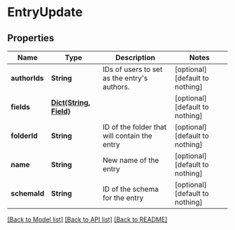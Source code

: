 # EntryUpdate


## Properties
Name | Type | Description | Notes
------------ | ------------- | ------------- | -------------
**authorIds** | **String** | IDs of users to set as the entry&#39;s authors. | [optional] [default to nothing]
**fields** | [**Dict{String, Field}**](Field.md) |  | [optional] [default to nothing]
**folderId** | **String** | ID of the folder that will contain the entry | [optional] [default to nothing]
**name** | **String** | New name of the entry | [optional] [default to nothing]
**schemaId** | **String** | ID of the schema for the entry | [optional] [default to nothing]


[[Back to Model list]](../README.md#models) [[Back to API list]](../README.md#api-endpoints) [[Back to README]](../README.md)


